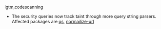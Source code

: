 lgtm,codescanning
* The security queries now track taint through more query string parsers.
  Affected packages are
    [qs](https://npmjs.com/package/qs),
    [normailize-url](https://npmjs.com/package/normalize-url)